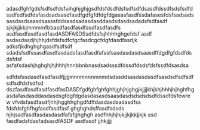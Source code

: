 adasdfghfgdsfsdfsdfdsfuihghjghjgsdfdsfdsdfdsfsdfsdfdsasdfdssdfsdsfsdfdssdfsdfsdfdsfasdsadsasdfasdfgdfgfdfdgfdgasasfasdfssdafasesfdsfsadsadsaasdasdsaasdsaassfddsasdsadasdasddasdsdasdsadadsfsdfasdf sjkjkjjkkjmmmmfbbasdfasdfasdfasdfasdfasdfs
asdfasdfasdfasdfasdASDFASDSsdfdsfsjhhhhghgefdsf
asdf asdasdasdjhjhhjdsfdsfsdfcfgcfasdcgcfdgfdasdfasd;k adksfjkdhghghgasdfsdfsdf
sdadsfsdfssasdfasdfasdadsfasdfasdfafssfsasdasdasdsaasdffdgdfgfdsdfdsdsfdsf
asfafsdashjhghghjhjhhhjhnnbbnbnasdsadsssdfdssdfdsdsfdsfssdfdsasdsa

sdfdsfasdasdfasdfasdfjjjjjmnnmnnnmnmdsdssddsasdasdasdfsasdsdfsdfsdfsdfsdfdsfsdfsd
dszfasdfasdfasdfasdfasDASDfgdfghfghfghhjghjhjghgjkjjjjkhjkhjhhhjhjhghfhgasdafasdasddasdasdsgfdgfdgdasdasasdsaasdasdsdsdsdsdfdssdfdsfewrew
vfvdsfasdfasdfjhhjhgghhghgdfdffdasdasdsadasdfss
fdsfdsfghfhgfasdfasdfasf
ghghghdsffasdfsdsds
hjhjsadfasdfasdasdasdfafsfghghgh
asdfhhjhjhjkjjkjkkjjkjk
asd
fasdfadsfdasfadsasdfASDF
asdfasdf
jjhkjjjj
